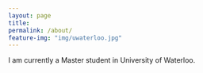```yaml
---
layout: page
title: 
permalink: /about/
feature-img: "img/uwaterloo.jpg"
---
```


I am currently a Master student in University of Waterloo.
